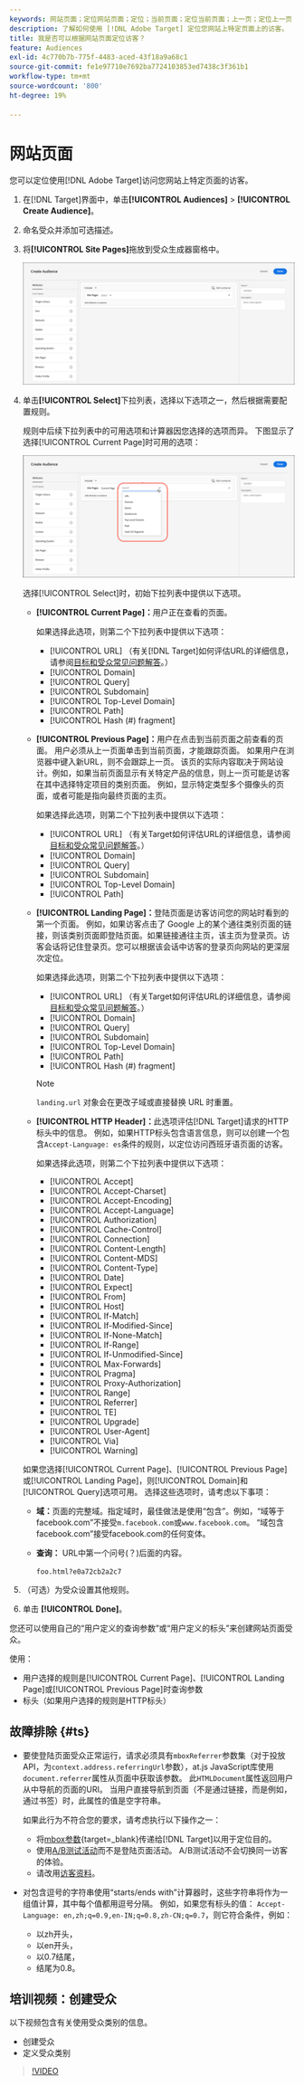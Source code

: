 ```yaml
---
keywords: 网站页面；定位网站页面；定位；当前页面；定位当前页面；上一页；定位上一页；登陆页面；定位登陆页面；http标头
description: 了解如何使用 [!DNL Adobe Target] 定位您网站上特定页面上的访客。
title: 我是否可以根据网站页面定位访客？
feature: Audiences
exl-id: 4c770b7b-775f-4483-aced-43f18a9a68c1
source-git-commit: fe1e97710e7692ba7724103853ed7438c3f361b1
workflow-type: tm+mt
source-wordcount: '800'
ht-degree: 19%

---
```


# 网站页面

您可以定位使用[!DNL Adobe Target]访问您网站上特定页面的访客。

1. 在[!DNL Target]界面中，单击&#x200B;**[!UICONTROL Audiences]** > **[!UICONTROL Create Audience]**。
1. 命名受众并添加可选描述。
1. 将&#x200B;**[!UICONTROL Site Pages]**&#x200B;拖放到受众生成器窗格中。

   ![“网站页面”受众](assets/target_site_pages.png)

1. 单击&#x200B;**[!UICONTROL Select]**&#x200B;下拉列表，选择以下选项之一，然后根据需要配置规则。

   规则中后续下拉列表中的可用选项和计算器因您选择的选项而异。 下图显示了选择[!UICONTROL Current Page]时可用的选项：

   ![当前页](assets/current-page.png)

   选择[!UICONTROL Select]时，初始下拉列表中提供以下选项。

   * **[!UICONTROL Current Page]：**&#x200B;用户正在查看的页面。

     如果选择此选项，则第二个下拉列表中提供以下选项：

      * [!UICONTROL URL] （有关[!DNL Target]如何评估URL的详细信息，请参阅[目标和受众常见问题解答](/help/main/c-target/c-troubleshooting-targets-and-audiences/troubleshooting-targets-and-audiences.md)。）
      * [!UICONTROL Domain]
      * [!UICONTROL Query]
      * [!UICONTROL Subdomain]
      * [!UICONTROL Top-Level Domain]
      * [!UICONTROL Path]
      * [!UICONTROL Hash (#) fragment]

   * **[!UICONTROL Previous Page]：**&#x200B;用户在点击到当前页面之前查看的页面。 用户必须从上一页面单击到当前页面，才能跟踪页面。 如果用户在浏览器中键入新URL，则不会跟踪上一页。 该页的实际内容取决于网站设计。例如，如果当前页面显示有关特定产品的信息，则上一页可能是访客在其中选择特定项目的类别页面。 例如，显示特定类型多个摄像头的页面，或者可能是指向最终页面的主页。

     如果选择此选项，则第二个下拉列表中提供以下选项：

      * [!UICONTROL URL] （有关Target如何评估URL的详细信息，请参阅[目标和受众常见问题解答](/help/main/c-target/c-troubleshooting-targets-and-audiences/troubleshooting-targets-and-audiences.md)。）
      * [!UICONTROL Domain]
      * [!UICONTROL Query]
      * [!UICONTROL Subdomain]
      * [!UICONTROL Top-Level Domain]
      * [!UICONTROL Path]

   * **[!UICONTROL Landing Page]：**&#x200B;登陆页面是访客访问您的网站时看到的第一个页面。 例如，如果访客点击了 Google 上的某个通往类别页面的链接，则该类别页面即登陆页面。如果链接通往主页，该主页为登录页。访客会话将记住登录页。您可以根据该会话中访客的登录页向网站的更深层次定位。

     如果选择此选项，则第二个下拉列表中提供以下选项：

      * [!UICONTROL URL] （有关Target如何评估URL的详细信息，请参阅[目标和受众常见问题解答](/help/main/c-target/c-troubleshooting-targets-and-audiences/troubleshooting-targets-and-audiences.md)。）
      * [!UICONTROL Domain]
      * [!UICONTROL Query]
      * [!UICONTROL Subdomain]
      * [!UICONTROL Top-Level Domain]
      * [!UICONTROL Path]
      * [!UICONTROL Hash (#) fragment]

     >[!NOTE]
     >
     >`landing.url` 对象会在更改子域或直接替换 URL 时重置。

   * **[!UICONTROL HTTP Header]：**&#x200B;此选项评估[!DNL Target]请求的HTTP标头中的信息。 例如，如果HTTP标头包含语言信息，则可以创建一个包含`Accept-Language: es`条件的规则，以定位访问西班牙语页面的访客。

     如果选择此选项，则第二个下拉列表中提供以下选项：

      * [!UICONTROL Accept]
      * [!UICONTROL Accept-Charset]
      * [!UICONTROL Accept-Encoding]
      * [!UICONTROL Accept-Language]
      * [!UICONTROL Authorization]
      * [!UICONTROL Cache-Control]
      * [!UICONTROL Connection]
      * [!UICONTROL Content-Length]
      * [!UICONTROL Content-MDS]
      * [!UICONTROL Content-Type]
      * [!UICONTROL Date]
      * [!UICONTROL Expect]
      * [!UICONTROL From]
      * [!UICONTROL Host]
      * [!UICONTROL If-Match]
      * [!UICONTROL If-Modified-Since]
      * [!UICONTROL If-None-Match]
      * [!UICONTROL If-Range]
      * [!UICONTROL If-Unmodified-Since]
      * [!UICONTROL Max-Forwards]
      * [!UICONTROL Pragma]
      * [!UICONTROL Proxy-Authorization]
      * [!UICONTROL Range]
      * [!UICONTROL Referrer]
      * [!UICONTROL TE]
      * [!UICONTROL Upgrade]
      * [!UICONTROL User-Agent]
      * [!UICONTROL Via]
      * [!UICONTROL Warning]

   如果您选择[!UICONTROL Current Page]、[!UICONTROL Previous Page]或[!UICONTROL Landing Page]，则[!UICONTROL Domain]和[!UICONTROL Query]选项可用。 选择这些选项时，请考虑以下事项：

   * **域：**&#x200B;页面的完整域。指定域时，最佳做法是使用“包含”。例如，“域等于facebook.com”不接受`m.facebook.com`或`www.facebook.com`。 “域包含facebook.com”接受facebook.com的任何变体。
   * **查询：** URL中第一个问号(？)后面的内容。

     `foo.html?e0a72cb2a2c7`

1. （可选）为受众设置其他规则。
1. 单击 **[!UICONTROL Done]**。

您还可以使用自己的“用户定义的查询参数”或“用户定义的标头”来创建网站页面受众。

使用：

* 用户选择的规则是[!UICONTROL Current Page]、[!UICONTROL Landing Page]或[!UICONTROL Previous Page]时查询参数
* 标头（如果用户选择的规则是HTTP标头）

## 故障排除 {#ts}

* 要使登陆页面受众正常运行，请求必须具有`mboxReferrer`参数集（对于投放API，为`context.address.referringUrl`参数），at.js JavaScript库使用`document.referrer`属性从页面中获取该参数。 此`HTMLDocument`属性返回用户从中导航的页面的URI。 当用户直接导航到页面（不是通过链接，而是例如，通过书签）时，此属性的值是空字符串。

  如果此行为不符合您的要求，请考虑执行以下操作之一：

   * 将[mbox参数](https://experienceleague.adobe.com/docs/target-dev/developer/client-side/global-mbox/pass-parameters-to-global-mbox.html){target=_blank}传递给[!DNL Target]以用于定位目的。
   * 使用[A/B测试活动](/help/main/c-activities/t-test-ab/test-ab.md)而不是登陆页面活动。 A/B测试活动不会切换同一访客的体验。
   * 请改用[访客资料](/help/main/c-target/c-audiences/c-target-rules/visitor-profile.md)。

* 对包含逗号的字符串使用“starts/ends with”计算器时，这些字符串将作为一组值计算，其中每个值都用逗号分隔。 例如，如果您有标头的值： `Accept-Language: en,zh;q=0.9,en-IN;q=0.8,zh-CN;q=0.7`，则它符合条件，例如：
   * 以zh开头，
   * 以en开头，
   * 以0.7结尾，
   * 结尾为0.8。

## 培训视频：创建受众

以下视频包含有关使用受众类别的信息。

* 创建受众
* 定义受众类别

>[!VIDEO](https://video.tv.adobe.com/v/17392)
